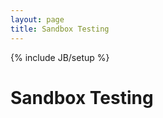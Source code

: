 ```yaml
---
layout: page
title: Sandbox Testing
---
```

{% include JB/setup %}

<script>
$(document).ready(function(){
$("#ajaxcontent").load("http://ncdesigns-studio.com/pages.html","#wrap");
});
</script>
<main class="flex-container">
<h1 class="flex-item">
	Sandbox Testing
</h1>
<div class="flex-item" id="ajaxcontent">
</div>
</main>